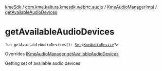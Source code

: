 [kmeSdk](../../index.md) / [com.kme.kaltura.kmesdk.webrtc.audio](../index.md) / [KmeAudioManagerImpl](index.md) / [getAvailableAudioDevices](./get-available-audio-devices.md)

# getAvailableAudioDevices

`fun getAvailableAudioDevices(): `[`Set`](https://kotlinlang.org/api/latest/jvm/stdlib/kotlin.collections/-set/index.html)`<`[`KmeAudioDevice`](../-kme-audio-device/index.md)`?>`

Overrides [IKmeAudioManager.getAvailableAudioDevices](../-i-kme-audio-manager/get-available-audio-devices.md)

Getting set of available audio devices

